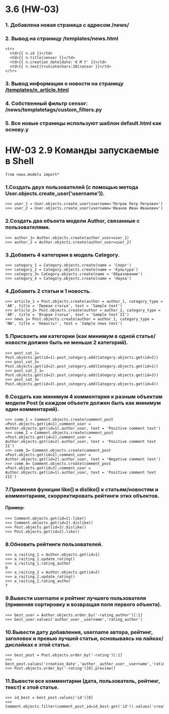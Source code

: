 # 3.6 (HW-03)
### 1. Добавлена новая страница с адресом /news/
### 2. Вывод на страницу /templates/news.html

```
<tr>
  <td>{{ n.id }}</td>
  <td>{{ n.title|censor }}</td>
  <td>{{ n.creation_date|date:'d M Y' }}</td>
  <td>{{ n.text|truncatechars:20|censor }}</td>
</tr>
```
### 3. Вывод информации о новости на страницу [/templates/n_article.html](https://github.com/Kopachinskaya/SKF_HT/blob/main/Django/News_Paper/NewsPaper/templates/n_article.html)

### 4. Cобственный фильтр censor: /news/templatetags/custom_filters.py

### 5. Все новые страницы используют шаблон default.html как основу.y


# HW-03 2.9 Команды запускаемые в Shell

```
from news.models import*
```
### 1.Создать двух пользователей (с помощью метода User.objects.create_user('username')).
  
```
>>> user_1 = User.objects.create_user(username='Петров Петр Петрович')
>>> user_2 = User.objects.create_user(username='Иванов Иван Иванович') 
```

### 2.Создать два объекта модели Author, связанные с пользователями.

```
>>> author_1= Author.objects.create(author_user=user_1)                 
>>> author_2 = Author.objects.create(author_user=user_2)
```

### 3.Добавить 4 категории в модель Category.

```
>>> category_1 = Category.objects.create(name = 'Спорт')     
>>> category_2 = Category.objects.create(name = 'Культура') 
>>> category_3= Category.objects.create(name = 'Образование') 
>>> category_4 = Category.objects.create(name = 'Наука') 
```

### 4.Добавить 2 статьи и 1 новость.

```
>>> article_1 = Post.objects.create(author = author_1, category_type = 'AR', title = 'Первая статья', text = 'Sample text')      
>>> article_2= Post.objects.create(author = author_2, category_type = 'AR', title = 'Вторая статья', text = 'Sample text II')   
>>> news_1= Post.objects.create(author = author_1, category_type = 'NW', title = 'Новость!', text = 'Sample news text')
```

### 5.Присвоить им категории (как минимум в одной статье/новости должно быть не меньше 2 категорий).

```
>>> post_cat_1= Post.objects.get(id=1).post_category.add(Category.objects.get(id=2))                                            
>>> post_cat_2= Post.objects.get(id=2).post_category.add(Category.objects.get(id=1))   
>>> post_cat_2_1= Post.objects.get(id=2).post_category.add(Category.objects.get(id=3))      
>>> post_cat_3= Post.objects.get(id=3).post_category.add(Category.objects.get(id=4))
```

### 6.Создать как минимум 4 комментария к разным объектам модели Post (в каждом объекте должен быть как минимум один комментарий).

```
>>> comm_1 = Comment.objects.create(comment_post =Post.objects.get(id=1),comment_user = Author.objects.get(id=1).author_user, text = 'Positive comment text')  
>>> comm_2 = Comment.objects.create(comment_post =Post.objects.get(id=2),comment_user = Author.objects.get(id=2).author_user, text = 'Positive comment text II') 
>>> comm_3= Comment.objects.create(comment_post =Post.objects.get(id=2),comment_user = Author.objects.get(id=2).author_user, text = 'Negative comment text')     
>>> comm_4= Comment.objects.create(comment_post =Post.objects.get(id=3),comment_user = Author.objects.get(id=1).author_user, text = 'Positive comment text III')
```

### 7.Применяя функции like() и dislike() к статьям/новостям и комментариям, скорректировать рейтинги этих объектов.
#### Пример:

```
>>> Comment.objects.get(id=1).like()
>>> Comment.objects.get(id=2).dislike()
>>> Post.objects.get(id=3).dislike()
>>> Post.objects.get(id=2).like()
```

### 8.Обновить рейтинги пользователей.

```
>>> a_raiting_1 = Author.objects.get(id=1) 
>>> a_raiting_1.update_rating()
>>> a_raiting_1.rating_author
9
>>> a_raiting_2 = Author.objects.get(id=2)  
>>> a_raiting_2.update_rating()            
>>> a_raiting_2.rating_author  
7
```

### 9.Вывести username и рейтинг лучшего пользователя (применяя сортировку и возвращая поля первого объекта).

```
>>> best_user = Author.objects.order_by('-rating_author')[:1]
>>> best_user.values('author_user__username','rating_author') 
```

### 10.Вывести дату добавления, username автора, рейтинг, заголовок и превью лучшей статьи, основываясь на лайках/дислайках к этой статье.

```
>>> best_post = Post.objects.order_by('-rating')[:1]
>>> best_post.values('creation_date','author__author_user__username','rating','title')
>>> Post.objects.order_by('-rating')[0].preview() 

```

### 11.Вывести все комментарии (дата, пользователь, рейтинг, текст) к этой статье.

```
>>> id_best = best_post.values('id')[0]
>>> Comment.objects.filter(comment_post_id=id_best.get('id')).values('creation_date','comment_user__username','rating','text')

```
